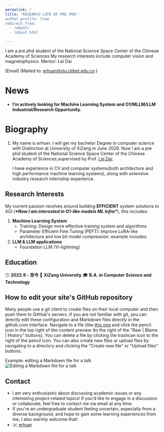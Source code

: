 ```yaml
---
permalink: /
title: "RESEARCH LIFE OF PRE PHD!'
author_profile: true
redirect_from: 
  - /about/
  - /about.html

---
```


I am a pre phd student of the National Science Space Center of the Chinese Academy of Sciences My research interests include computer vision and magnetophysics.
Mentor: Lei Dai

[Email] (Mailed to: erhuer@stu.utibet.edu.cn )

# News

- **I’m actively looking for Machine Learning System and O1/MLLM/LLM Industrial/Research Opportunity.**

Biography
======

1. My name is erhuer. I will get my bachelor Degree in computer science  with Distinction at University of XiZang in June  2026. Now I am a pre phd student of the National Science Space Center of the Chinese Academy of Sciences,supervised by Prof. [Lei Dai](https://www.nssc.ac.cn/sourcedb/zw/rck/202410/t20241022_7406023.html).

   I have experience in CV and computer systems(both architecture and  high performance machine learning systems), along with extensive  industry research internship experience. 

Research Interests
------

My current passion revolves around building **EFFICIENT** system solutions to AGI (***\*Now I am interested in O1-like models ML Infra\****), this includes:

1. **Machine Learning System**
   - Training: Design more effective training system and algorithms
   - Parameter Efficient Fine Tuning (PEFT): Improve LoRA-like architecture and low bit model compression. example includes. 
2. **LLM & LLM applications**
   - Foundation LLM (Yi-lightning)

Education
------

🕒 **2022.9 - 至今**
📍 **XiZang University**
🎓 **B.A. in Computer Science and Technology**

How to edit your site's GitHub repository
------

Many people use a git client to create files on their local computer and then push them to GitHub's servers. If you are not familiar with git, you can directly edit these configuration and Markdown files directly in the github.com interface. Navigate to a file (like [this one](https://github.com/academicpages/academicpages.github.io/blob/master/_talks/2012-03-01-talk-1.md) and click the pencil icon in the top right of the content preview (to the right of the "Raw | Blame | History" buttons). You can delete a file by clicking the trashcan icon to the right of the pencil icon. You can also create new files or upload files by navigating to a directory and clicking the "Create new file" or "Upload files" buttons. 

Example: editing a Markdown file for a talk
![Editing a Markdown file for a talk](/images/editing-talk.png)

Contact
------

- I am very enthusiastic about discussing academic issues or any  interesting project-related topics!  If you'd like to engage in a  discussion or collaborate, feel free to contact me via email at any  time. 
- If you're an undergraduate student feeling uncertain, especially  from a diverse background, and hope to gain some learning experiences  from me, I also warmly welcome that!
- ✉️ [erhuer](mailto:erhuer@stu.utibet.edu.cn)
